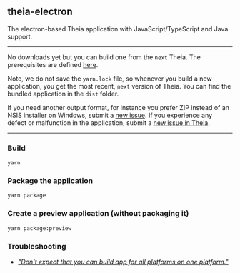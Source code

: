 ## theia-electron

The electron-based Theia application with JavaScript/TypeScript and Java support.

----

No downloads yet but you can build one from the `next` Theia.
The prerequisites are defined [here](https://github.com/theia-ide/theia/blob/master/doc/Developing.md#prerequisites).

Note, we do not save the `yarn.lock` file, so whenever you build a new application, you get the most recent, `next` version of Theia. You can find the bundled application in the `dist` folder.

If you need another output format, for instance you prefer ZIP instead of an NSIS installer on Windows, submit a [new issue](https://github.com/theia-ide/theia-apps/issues/new). If you experience any defect or malfunction in the application, submit a [new issue in Theia](https://github.com/theia-ide/theia/issues/new).

----

### Build
```
yarn
```

### Package the application
```
yarn package
```

### Create a preview application (without packaging it)
```
yarn package:preview
```

### Troubleshooting

 - [_"Don't expect that you can build app for all platforms on one platform."_](https://www.electron.build/multi-platform-build)